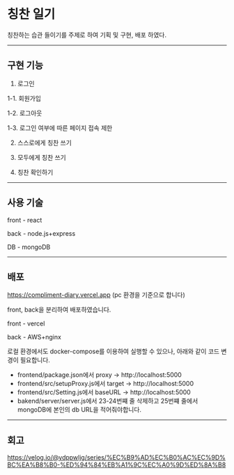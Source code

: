 # 칭찬 일기
칭찬하는 습관 들이기를 주제로 하여 기획 및 구현, 배포 하였다.

---
## 구현 기능

1. 로그인

1-1. 회원가입

1-2. 로그아웃

1-3. 로그인 여부에 따른 페이지 접속 제한

2. 스스로에게 칭찬 쓰기

3. 모두에게 칭찬 쓰기

4. 칭찬 확인하기

---
## 사용 기술
front - react

back - node.js+express

DB - mongoDB

---
## 배포
https://compliment-diary.vercel.app
 (pc 환경을 기준으로 합니다)


front, back을 분리하여 배포하였습니다.

front - vercel

back - AWS+nginx

로컬 환경에서도 docker-compose를 이용하여 실행할 수 있으나, 아래와 같이 코드 변경이 필요합니다.
- frontend/package.json에서 proxy -> http://localhost:5000
- frontend/src/setupProxy.js에서 target -> http://localhost:5000
- frontend/src/Setting.js에서 baseURL -> http://localhost:5000
- bakend/server/server.js에서 23-24번쨰 줄 삭제하고 25번쨰 줄에서 mongoDB에 본인의 db URL을 적어줘야합니다.

---
## 회고
https://velog.io/@ydppwljg/series/%EC%B9%AD%EC%B0%AC%EC%9D%BC%EA%B8%B0-%ED%94%84%EB%A1%9C%EC%A0%9D%ED%8A%B8
